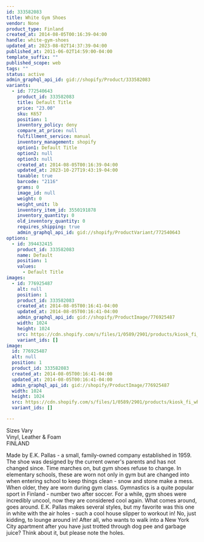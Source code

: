 ```yaml
---
id: 333582083
title: White Gym Shoes
vendor: None
product_type: Finland
created_at: 2014-08-05T00:16:39-04:00
handle: white-gym-shoes
updated_at: 2023-08-02T14:37:39-04:00
published_at: 2011-06-02T14:59:00-04:00
template_suffix: ""
published_scope: web
tags: ""
status: active
admin_graphql_api_id: gid://shopify/Product/333582083
variants:
  - id: 772540643
    product_id: 333582083
    title: Default Title
    price: "23.00"
    sku: K657
    position: 1
    inventory_policy: deny
    compare_at_price: null
    fulfillment_service: manual
    inventory_management: shopify
    option1: Default Title
    option2: null
    option3: null
    created_at: 2014-08-05T00:16:39-04:00
    updated_at: 2023-10-27T19:43:19-04:00
    taxable: true
    barcode: "2116"
    grams: 0
    image_id: null
    weight: 0
    weight_unit: lb
    inventory_item_id: 3550191878
    inventory_quantity: 0
    old_inventory_quantity: 0
    requires_shipping: true
    admin_graphql_api_id: gid://shopify/ProductVariant/772540643
options:
  - id: 394432415
    product_id: 333582083
    name: Default
    position: 1
    values:
      - Default Title
images:
  - id: 776925487
    alt: null
    position: 1
    product_id: 333582083
    created_at: 2014-08-05T00:16:41-04:00
    updated_at: 2014-08-05T00:16:41-04:00
    admin_graphql_api_id: gid://shopify/ProductImage/776925487
    width: 1024
    height: 1024
    src: https://cdn.shopify.com/s/files/1/0589/2901/products/kiosk_fi_whiteslipper.jpeg?v=1407212201
    variant_ids: []
image:
  id: 776925487
  alt: null
  position: 1
  product_id: 333582083
  created_at: 2014-08-05T00:16:41-04:00
  updated_at: 2014-08-05T00:16:41-04:00
  admin_graphql_api_id: gid://shopify/ProductImage/776925487
  width: 1024
  height: 1024
  src: https://cdn.shopify.com/s/files/1/0589/2901/products/kiosk_fi_whiteslipper.jpeg?v=1407212201
  variant_ids: []

---
```


Sizes Vary  
Vinyl, Leather & Foam  
FINLAND

Made by E.K. Pallas - a small, family-owned company established in 1959. The shoe was designed by the current owner's parents and has not changed since. Time marches on, but gym shoes refuse to change. In elementary schools, these are worn not only in gym but are changed into when entering school to keep things clean - snow and stone make a mess. When older, they are worn during gym class. Gymnastics is a quite popular sport in Finland - number two after soccer. For a while, gym shoes were incredibly uncool, now they are considered cool again. What comes around, goes around. E.K. Pallas makes several styles, but my favorite was this one in white with the air holes - such a cool house slipper to workout in! No, just kidding, to lounge around in! After all, who wants to walk into a New York City apartment after you have just trotted through dog pee and garbage juice? Think about it, but please note the holes.